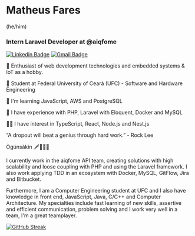 # Matheus Fares 
(he/him)
### Intern Laravel Developer at @aiqfome
 
[![Linkedin Badge](https://img.shields.io/badge/-Matheus%20Fares-7b1fa2?style=flat-square&logo=Linkedin&logoColor=white&link=https://www.linkedin.com/in/matheusfares/)](https://www.linkedin.com/in/matheusfares/) 
[![Gmail Badge](https://img.shields.io/badge/-matheusfares@alu.ufc.br-7b1fa2?style=flat-square&logo=Gmail&logoColor=white&link=mailto:matheusfares@alu.ufc.b)](mailto:matheusfares@alu.ufc.br)

🔭 Enthusiast of web development technologies and embedded systems & IoT as a hobby.

🏢 Student at Federal University of Ceará (UFC) - Software and Hardware Engineering
  
🌱 I'm learning JavaScript, AWS and PostgreSQL
  
🌳 I have experience with PHP, Laravel with Eloquent, Docker and MySQL

🐱‍👓 I have interest in TypeScript, React, Node.js and Nest.js

“A dropout will beat a genius through hard work.” - Rock Lee

Ògúnsàkìn 🗡️🐕‍🦺🍃

I currently work in the aiqfome API team, creating solutions with high scalability and loose coupling with PHP and using the Laravel framework. I also work applying TDD in an ecosystem with Docker, MySQL, GitFlow, Jira and Bitbucket.

Furthermore, I am a Computer Engineering student at UFC and I also have knowledge in front end, JavaScript, Java, C/C++ and Computer Architecture. My specialties include fast learning of new skills, assertive and efficient communication, problem solving and I work very well in a team, I'm a great teamplayer. 


 [![GitHub Streak](https://streak-stats.demolab.com?user=faresmts&hide_border=true&border_radius=20&background=00000000&fire=35BCB2&ring=7B1FA2&currStreakNum=F2F2F2&sideLabels=F2F2F2&dates=F2F2F2&stroke=7B1FA2&sideNums=F2F2F2&currStreakLabel=35BCB2)](https://git.io/streak-stats)
